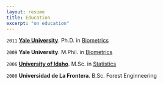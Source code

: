 ```yaml
---
layout: resume
title: Education
excerpt: "on education"
---
```



`2011`
__[Yale University](https://www.yale.edu/)__. 
Ph.D. in [Biometrics](https://environment.yale.edu/)

`2009`
__Yale University__. 
M.Phil. in [Biometrics](https://environment.yale.edu/)

`2006`
__[University of Idaho](https://www.uidaho.edu)__. 
M.Sc. in [Statistics](https://www.uidaho.edu/sci/stat)

`2000`
__Universidad de La Frontera__. 
B.Sc. Forest Enginneering


<!-- ### Footer

Last updated: August 2020 -->


